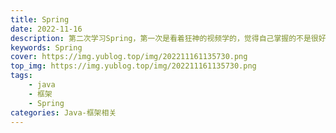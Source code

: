 ```yaml
---
title: Spring
date: 2022-11-16
description: 第二次学习Spring，第一次是看着狂神的视频学的，觉得自己掌握的不是很好，所以再来一边
keywords: Spring
cover: https://img.yublog.top/img/202211161135730.png
top_img: https://img.yublog.top/img/202211161135730.png
tags: 
	- java
	- 框架
	- Spring
categories: Java-框架相关
---
```



